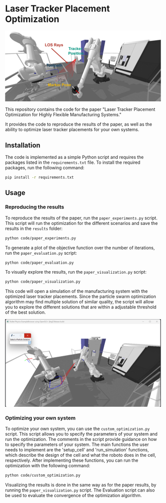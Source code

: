 # Laser Tracker Placement Optimization

![placement](paper/figures/trajectory.png)

This repository contains the code for the paper "Laser Tracker Placement Optimization for Highly Flexible Manufacturing Systems."

It provides the code to reproduce the results of the paper, as well as the ability to optimize laser tracker placements for your own systems.

## Installation

The code is implemented as a simple Python script and requires the packages listed in the `requirements.txt` file. To install the required packages, run the following command:

```bash
pip install -r requirements.txt
```

## Usage

### Reproducing the results

To reproduce the results of the paper, run the  `paper_experiments.py` script. This script will run the optimization for the different scenarios and save the results in the `results` folder:

```bash
python code/paper_experiments.py
```

To generate a plot of the objective function over the number of iterations, run the `paper_evaluation.py` script:

```bash
python code/paper_evaluation.py
```

To visually explore the results, run the `paper_visualization.py` script:

```bash
python code/paper_visualization.py
```

This code will open a simulation of the manufacturing system with the optimized laser tracker placements.
Since the particle swarm optimization algorithm may find multiple solution of similar quality, the script will allow you to explore the different solutions that are within a adjustable threshold of the best solution.

![Visualization](paper/paper_visualization_screenshot.png)


### Optimizing your own system

To optimize your own system, you can use the `custom_optimization.py` script. This script allows you to specify the parameters of your system and run the optimization.
The comments in the script provide guidance on how to specify the parameters of your system.
The main functions the user needs to implement are the 'setup_cell' and 'run_simulation' functions, which describe the design of the cell and what the roboto does in the cell, respectively.
After implementing these functions, you can run the optimization with the following command:
```bash
python code/custom_optimization.py
```

Visualizing the results is done in the same way as for the paper results, by running the `paper_visualization.py` script.
The Evaluation script can also be used to evaluate the convergence of the optimization algorithm.
